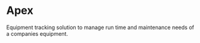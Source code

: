 # Apex
Equipment tracking solution to manage run time and maintenance needs of a companies equipment.
